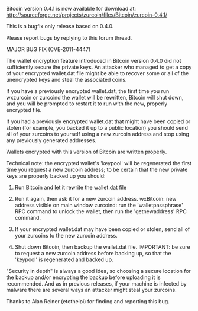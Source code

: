 Bitcoin version 0.4.1 is now available for download at:
http://sourceforge.net/projects/zurcoin/files/Bitcoin/zurcoin-0.4.1/

This is a bugfix only release based on 0.4.0.

Please report bugs by replying to this forum thread.

MAJOR BUG FIX  (CVE-2011-4447)

The wallet encryption feature introduced in Bitcoin version 0.4.0 did not sufficiently secure the private keys. An attacker who
managed to get a copy of your encrypted wallet.dat file might be able to recover some or all of the unencrypted keys and steal the
associated coins.

If you have a previously encrypted wallet.dat, the first time you run wxzurcoin or zurcoind the wallet will be rewritten, Bitcoin will
shut down, and you will be prompted to restart it to run with the new, properly encrypted file.

If you had a previously encrypted wallet.dat that might have been copied or stolen (for example, you backed it up to a public
location) you should send all of your zurcoins to yourself using a new zurcoin address and stop using any previously generated addresses.

Wallets encrypted with this version of Bitcoin are written properly.

Technical note: the encrypted wallet's 'keypool' will be regenerated the first time you request a new zurcoin address; to be certain that the
new private keys are properly backed up you should:

1. Run Bitcoin and let it rewrite the wallet.dat file

2. Run it again, then ask it for a new zurcoin address.
wxBitcoin: new address visible on main window
zurcoind: run the 'walletpassphrase' RPC command to unlock the wallet,  then run the 'getnewaddress' RPC command.

3. If your encrypted wallet.dat may have been copied or stolen, send all of your zurcoins to the new zurcoin address.

4. Shut down Bitcoin, then backup the wallet.dat file.
IMPORTANT: be sure to request a new zurcoin address before backing up, so that the 'keypool' is regenerated and backed up.

"Security in depth" is always a good idea, so choosing a secure location for the backup and/or encrypting the backup before uploading it is recommended. And as in previous releases, if your machine is infected by malware there are several ways an attacker might steal your zurcoins.

Thanks to Alan Reiner (etotheipi) for finding and reporting this bug.
